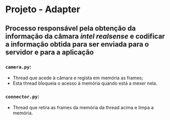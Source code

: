# Projeto - Adapter

## Processo responsável pela obtenção da informação da câmara *intel realsense* e codificar a informação obtida para ser enviada para o servidor e para a aplicação

### `camera.py`:
* Thread que acede à câmara e regista em memória as frames;
* Esta thread bloqueia o acesso à memória quando está a mexer nela.

### `connector.py`:
* Thread que retira as frames da memória da thread acima e limpa a memória.
